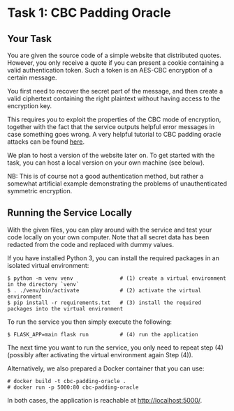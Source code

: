 # Task 1: CBC Padding Oracle

## Your Task

You are given the source code of a simple website that distributed quotes.
However, you only receive a quote if you can present a cookie containing a
valid authentication token.  Such a token is an AES-CBC encryption of a certain
message.

You first need to recover the secret part of the message, and then create a valid
ciphertext containing the right plaintext without having access to the
encryption key.

This requires you to exploit the properties of the CBC mode of encryption,
together with the fact that the service outputs helpful error messages in case
something goes wrong. A very helpful tutorial to CBC padding oracle attacks can be found [here](https://research.nccgroup.com/2021/02/17/cryptopals-exploiting-cbc-padding-oracles).

We plan to host a version of the website later on.  To get started with the
task, you can host a local version on your own machine (see below).

NB: This is of course not a good authentication method, but rather a somewhat
artificial example demonstrating the problems of unauthenticated symmetric
encryption.

## Running the Service Locally

With the given files, you can play around with the service and test your code
locally on your own computer.  Note that all secret data has been redacted from
the code and replaced with dummy values.

If you have installed Python 3, you can install the required packages in an
isolated virtual environment:
```
$ python -m venv venv               # (1) create a virtual environment in the directory `venv`
$ . ./venv/bin/activate             # (2) activate the virtual environment
$ pip install -r requirements.txt   # (3) install the required packages into the virtual environment
```
To run the service you then simply execute the following:
```
$ FLASK_APP=main flask run          # (4) run the application
```
The next time you want to run the service, you only need to repeat step (4)
(possibly after activating the virtual environment again Step (4)).

Alternatively, we also prepared a Docker container that you can use:
```
# docker build -t cbc-padding-oracle .
# docker run -p 5000:80 cbc-padding-oracle
```

In both cases, the application is reachable at <http://localhost:5000/>.
